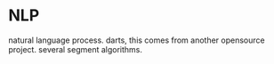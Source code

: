# NLP
natural language process.
darts, this comes from another opensource project.
several segment algorithms.
